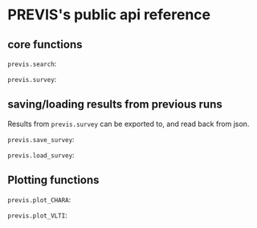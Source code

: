 # PREVIS's public api reference

## core functions
`previs.search`:

`previs.survey`:


## saving/loading results from previous runs
Results from `previs.survey` can be exported to, and read back from json.

`previs.save_survey`:

`previs.load_survey`:


## Plotting functions
`previs.plot_CHARA`:

`previs.plot_VLTI`:
